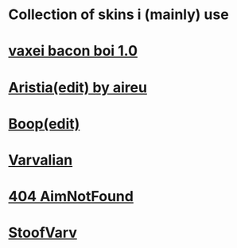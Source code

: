# Collection of skins i (mainly) use

# [vaxei bacon boi 1.0](https://skins.osuck.net/index.php?newsid=1648)

# [Aristia(edit) by aireu](https://iwa.s-ul.eu/pcJjl0jc) 

# [Boop(edit)](https://cdn.discordapp.com/attachments/739914857381626040/821103723266703360/test.osk)

# [Varvalian](https://docs.google.com/spreadsheets/d/1fU2nXqjcPYrF-kY_SqaQIbuUqeWqkSnhRfpRJdaPhEM/edit#gid=0)

# [404 AimNotFound](https://mega.nz/folder/dIc0waiQ#miYqUARVD2o7RobI9VXJKg)

# [StoofVarv](https://mega.nz/file/QRskwaRS#GS0wU2dr4T04BW-QKkhE4w59NMDPQDffh7xC3wdiVCQ)
